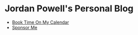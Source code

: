 # Jordan Powell's Personal Blog

- [Book Time On My Calendar](https://calendly.com/jordanpowell88)
- [Sponsor Me](https://github.com/sponsors/jordanpowell88/)
